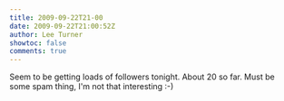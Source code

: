 ```yaml
---
title: 2009-09-22T21-00
date: 2009-09-22T21:00:52Z
author: Lee Turner
showtoc: false
comments: true
---
```


Seem to be getting loads of followers tonight.  About 20 so far.  Must be some spam thing, I'm not that interesting :-)

